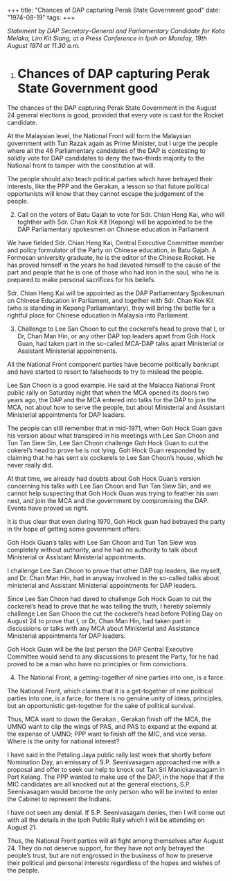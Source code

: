 +++ 
title: "Chances of DAP capturing Perak State Government good"
date: "1974-08-19"
tags:
+++

_Statement by DAP Secretary-General and Parliamentary Candidate for Kota Melaka, Lim Kit Siang, at a Press Conference in Ipoh on Monday, 19th August 1974 at 11.30 a.m._

1. # Chances of DAP capturing Perak State Government good

The chances of the DAP capturing Perak State Government in the August 24 general elections is good, provided that every vote is cast for the Rocket candidate.

At the Malaysian level, the National Front will form the Malaysian government with Tun Razak again as Prime Minister, but I urge the people where all the 46 Parliamentary candidates of the DAP is contesting to solidly vote for DAP candidates to deny the two-thirds majority to the National front to tamper with the constitution at will. </u>

The people should also teach political parties which have betrayed their interests, like the PPP and the Gerakan, a lesson so that future political opportunists will know that they cannot escape the judgement of the people.

2. Call on the voters of Batu Gajah to vote for Sdr. Chian Heng Kai, who will toghther with Sdr. Chan Kok Kit (Kepong) will be appointed to be the DAP Parliamentary spokesmen on Chinese education in Parliament

We have fielded Sdr. Chian Heng Kai, Central Executive Committee member and policy formulator of the Party on Chinese education, in Batu Gajah. A Formosan university graduate, he is the editor of the Chinese Rocket. He has proved himself in the years he had devoted himself to the cause of the part and people that he is one of those who had iron in the soul, who he is prepared to make personal sacrifices for his beliefs.

Sdr. Chian Heng Kai will be appointed as the DAP Parliamentary Spokesman on Chinese Education in Parliament, and together with Sdr. Chan Kok Kit (who is standing in Kepong Parliamentary), they will bring the battle for a rightful place for Chinese education in Malaysia into Parliament.

3. Challenge to Lee San Choon to cut the cockerel’s head to prove that I, or Dr, Chan Man Hin, or any other DAP top leaders apart from Goh Hock Guan, had taken part in the so-called MCA-DAP talks apart Ministerial or Assistant Ministerial appointments.
      
All the National Front component parties have become politically bankrupt and have started to resort to falsehoods to try to mislead the people.

Lee San Choon is a good example. He said at the Malacca National Front public rally on Saturday night that when the MCA opened its doors two years ago, the DAP and the MCA entered into talks for the DAP to join the MCA, not about how to serve the people, but about Ministerial and Assistant Ministerial appointments for DAP leaders.

The people can still remember that in mid-1971, when Goh Hock Guan gave his version about what transpired in his meetings with Lee San Choon and Tun Tan Siew Sin, Lee San Choon challenge Goh Hock Guan to cut the cokerel’s head to prove he is not lying. Goh Hock Guan responded by claiming that he has sent six cockerels to Lee San Choon’s house, which he never really did.

At that time, we already had doubts about Goh Hock Guan’s version concerning his talks with Lee San Choon and Tun Tan Siew Sin, and we cannot help suspecting that Goh Hock Guan was trying to feather his own nest, and join the MCA and the government by compromising the DAP. Events have proved us right.

It is thus clear that even during 1970, Goh Hock guan had betrayed the party in thr hope of getting some government offers.

Goh Hock Guan’s talks with Lee San Choon and Tun Tan Siew was completely without authority, and he had no authority to talk about Ministerial or Assistant Ministerial appointments. 

I challenge Lee San Choon to prove that other DAP top leaders, like myself, and Dr. Chan Man Hin, had in anyway involved in the so-called talks about ministerial and Assistant Ministerial appointments for DAP leaders.

Since Lee San Choon had dared to challenge Goh Hock Guan to cut the cockerel’s head to prove that he was telling the truth, I hereby solemnly challenge Lee San Choon the cut the cockerel’s head before Polling Day on August 24 to prove that I, or Dr, Chan Man Hin, had taken part in discussions or talks with any MCA about Ministerial and Assistance Ministerial appointments for DAP leaders.

Goh Hock Guan will be the last person the DAP Central Executive Committee would send to any discussions to present the Party, for he had proved to be a man who have no principles or firm convictions.

4. The National Front, a getting-together of nine parties into one, is a farce. 

The National Front, which claims that it is a get-together of nine political parties into one, is a farce, for there is no genuine unity of ideas, principles, but an opportunistic get-together for the sake of political survival.        

Thus, MCA want to down the Gerakan , Gerakan finish off the MCA, the UMNO want to clip the wings of PAS, and PAS to expand at the expand at the expense of UMNO; PPP want to finish off the MIC, and vice versa. Where is the unity for national interest?

I have said in the Petaling Jaya public rally last week that shortly before Nomination Day, an emissary of S.P. Seenivasagam approached me with a proposal and offer to seek our help to knock out Tan Sri Manickavasagam in Port Kelang. The PPP wanted to make use of the DAP, in the hope that if the MIC candidates are all knocked out at the general elections, S.P. Seenivasagam would become the only person who will be invited to enter the Cabinet to represent the Indians.

I have not seen any denial. If S.P. Seenivasagam denies, then I will come out with all the details in the Ipoh Public Rally which I will be attending on August 21.

Thus, the National Front parties will all fight among themselves after August 24. They do not deserve support, for they have not only betrayed the people’s trust, but are not engrossed in the business of how to preserve their political and personal interests regardless of the hopes and wishes of the people.
 
